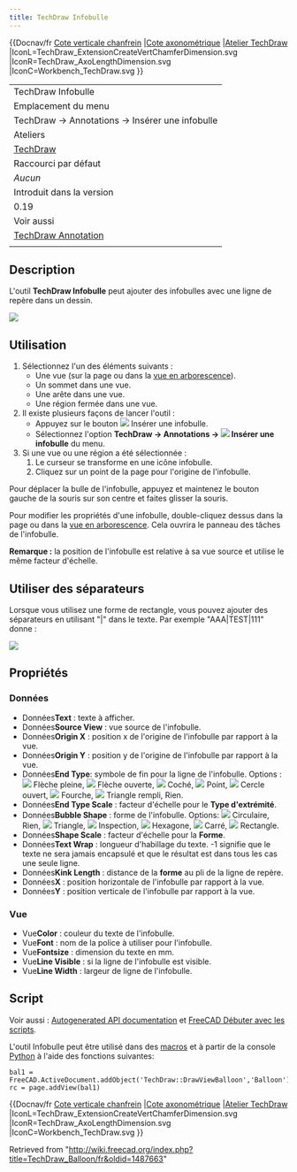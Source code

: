 ```yaml
---
title: TechDraw Infobulle
---
```

{{Docnav/fr
[Cote verticale chanfrein](/TechDraw_ExtensionCreateVertChamferDimension/fr "TechDraw ExtensionCreateVertChamferDimension/fr")
|[Cote axonométrique](/TechDraw_AxoLengthDimension/fr "TechDraw AxoLengthDimension/fr")
|[Atelier TechDraw](/TechDraw_Workbench/fr "TechDraw Workbench/fr")
|IconL=TechDraw\_ExtensionCreateVertChamferDimension.svg
|IconR=TechDraw\_AxoLengthDimension.svg
|IconC=Workbench\_TechDraw.svg
}}

|  |
| --- |
| TechDraw Infobulle |
| Emplacement du menu |
| TechDraw → Annotations → Insérer une infobulle |
| Ateliers |
| [TechDraw](/TechDraw_Workbench/fr "TechDraw Workbench/fr") |
| Raccourci par défaut |
| *Aucun* |
| Introduit dans la version |
| 0.19 |
| Voir aussi |
| [TechDraw Annotation](/TechDraw_Annotation/fr "TechDraw Annotation/fr") |
|  |

## Description

L'outil **TechDraw Infobulle** peut ajouter des infobulles avec une ligne de repère dans un dessin.

![](/images/Techdraw_balloon.png)

## Utilisation

1. Sélectionnez l'un des éléments suivants :
   * Une vue (sur la page ou dans la [vue en arborescence](/Tree_view/fr "Tree view/fr")).
   * Un sommet dans une vue.
   * Une arête dans une vue.
   * Une région fermée dans une vue.
2. Il existe plusieurs façons de lancer l'outil :
   * Appuyez sur le bouton ![](/images/TechDraw_Balloon.svg) Insérer une infobulle.
   * Sélectionnez l'option **TechDraw → Annotations → ![](/images/TechDraw_Balloon.svg) Insérer une infobulle** du menu.
3. Si une vue ou une région a été sélectionnée :
   1. Le curseur se transforme en une icône infobulle.
   2. Cliquez sur un point de la page pour l'origine de l'infobulle.

Pour déplacer la bulle de l'infobulle, appuyez et maintenez le bouton gauche de la souris sur son centre et faites glisser la souris.

Pour modifier les propriétés d'une infobulle, double-cliquez dessus dans la page ou dans la [vue en arborescence](/Tree_view/fr "Tree view/fr"). Cela ouvrira le panneau des tâches de l'infobulle.

**Remarque :** la position de l'infobulle est relative à sa vue source et utilise le même facteur d'échelle.

## Utiliser des séparateurs

Lorsque vous utilisez une forme de rectangle, vous pouvez ajouter des séparateurs en utilisant "|" dans le texte. Par exemple "AAA|TEST|111" donne :

![](/images/Balloon_separator.png)

## Propriétés

### Données

* Données**Text** : texte à afficher.
* Données**Source View** : vue source de l'infobulle.
* Données**Origin X** : position x de l'origine de l'infobulle par rapport à la vue.
* Données**Origin Y** : position y de l'origine de l'infobulle par rapport à la vue.
* Données**End Type**: symbole de fin pour la ligne de l'infobulle. Options : ![](/images/Arrowfilled.svg) Flèche pleine, ![](/images/Arrowopen.svg) Flèche ouverte, ![](/images/Arrowtick.svg) Coché, ![](/images/Arrowdot.svg) Point, ![](/images/Arrowopendot.svg) Cercle ouvert, ![](/images/Arrowfork.svg) Fourche, ![](/images/Arrowpyramid.svg) Triangle rempli, Rien.
* Données**End Type Scale** : facteur d'échelle pour le **Type d'extrémité**.
* Données**Bubble Shape** : forme de l'infobulle. Options: ![](/images/Circular.svg) Circulaire, Rien, ![](/images/Triangle.svg) Triangle, ![](/images/Inspection.svg) Inspection, ![](/images/Hexagon.svg) Hexagone, ![](/images/TechDraw_Square.svg) Carré, ![](/images/Rectangle.svg) Rectangle.
* Données**Shape Scale** : facteur d'échelle pour la **Forme**.
* Données**Text Wrap** : longueur d'habillage du texte. -1 signifie que le texte ne sera jamais encapsulé et que le résultat est dans tous les cas une seule ligne.
* Données**Kink Length** : distance de la **forme** au pli de la ligne de repère.
* Données**X** : position horizontale de l'infobulle par rapport à la vue.
* Données**Y** : position verticale de l'infobulle par rapport à la vue.

### Vue

* Vue**Color** : couleur du texte de l'infobulle.
* Vue**Font** : nom de la police à utiliser pour l'infobulle.
* Vue**Fontsize** : dimension du texte en mm.
* Vue**Line Visible** : si la ligne de l'infobulle est visible.
* Vue**Line Width** : largeur de ligne de l'infobulle.

## Script

Voir aussi : [Autogenerated API documentation](https://freecad.github.io/SourceDoc/) et [FreeCAD Débuter avec les scripts](/FreeCAD_Scripting_Basics/fr "FreeCAD Scripting Basics/fr").

L'outil Infobulle peut être utilisé dans des [macros](/Macros/fr "Macros/fr") et à partir de la console [Python](/Python/fr "Python/fr") à l'aide des fonctions suivantes:

```
bal1 = FreeCAD.ActiveDocument.addObject('TechDraw::DrawViewBalloon','Balloon')
rc = page.addView(bal1)

```

{{Docnav/fr
[Cote verticale chanfrein](/TechDraw_ExtensionCreateVertChamferDimension/fr "TechDraw ExtensionCreateVertChamferDimension/fr")
|[Cote axonométrique](/TechDraw_AxoLengthDimension/fr "TechDraw AxoLengthDimension/fr")
|[Atelier TechDraw](/TechDraw_Workbench/fr "TechDraw Workbench/fr")
|IconL=TechDraw\_ExtensionCreateVertChamferDimension.svg
|IconR=TechDraw\_AxoLengthDimension.svg
|IconC=Workbench\_TechDraw.svg
}}

Retrieved from "<http://wiki.freecad.org/index.php?title=TechDraw_Balloon/fr&oldid=1487663>"